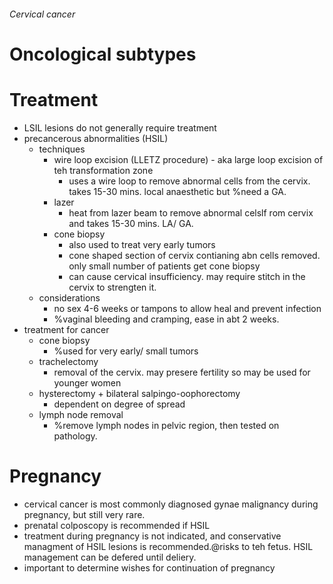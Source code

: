###### Cervical cancer

# Oncological subtypes

# Treatment
- LSIL lesions do not generally require treatment
- precancerous abnormalities (HSIL) 
    + techniques
        * wire loop excision (LLETZ procedure) - aka large loop excision of teh transformation zone
            - uses a wire loop to remove abnormal cells from the cervix. takes 15-30 mins. local anaesthetic but %need a GA. 
        * lazer
            - heat from lazer beam to remove abnormal celslf rom cervix and takes 15-30 mins. LA/ GA. 
        * cone biopsy
            - also used to treat very early tumors
            - cone shaped section of cervix contianing abn cells removed. only small number of patients get cone biopsy
            - can cause cervical insufficiency. may require stitch in the cervix to strengten it. 
    + considerations    
        * no sex 4-6 weeks or tampons to allow heal and prevent infection
        * %vaginal bleeding and cramping, ease in abt 2 weeks.
- treatment for cancer
    + cone biopsy
        * %used for very early/ small tumors
    + trachelectomy
        * removal of the cervix. may presere fertility so may be used for younger women
    + hysterectomy + bilateral salpingo-oophorectomy
        * dependent on degree of spread
    + lymph node removal
        * %remove lymph nodes in pelvic region, then tested on pathology.

# Pregnancy
- cervical cancer is most commonly diagnosed gynae malignancy during pregnancy, but still very rare. 
- prenatal colposcopy is recommended if HSIL
- treatment during pregnancy is not indicated, and conservative managment of HSIL lesions is recommended.@risks to teh fetus. HSIL management can be defered until deliery.
- important to determine wishes for continuation of pregnancy